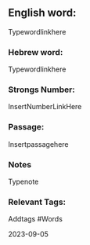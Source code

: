 ## English word: 
Typewordlinkhere

### Hebrew word:
Typewordlinkhere

### Strongs Number:
InsertNumberLinkHere

### Passage:
Insertpassagehere

### Notes
Typenote

### Relevant Tags:
Addtags #Words 

2023-09-05
